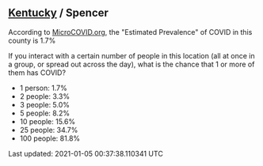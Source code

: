 
## [Kentucky](/united-states/kentucky) / Spencer

According to [MicroCOVID.org](http://microcovid.org),
the "Estimated Prevalence" of COVID in this county is 1.7%

If you interact with a certain number of people in this location
(all at once in a group, or spread out across the day), what is the chance that
1 or more of them has COVID?

- 1 person: 1.7%
- 2 people: 3.3%
- 3 people: 5.0%
- 5 people: 8.2%
- 10 people: 15.6%
- 25 people: 34.7%
- 100 people: 81.8%

Last updated: 2021-01-05 00:37:38.110341 UTC
